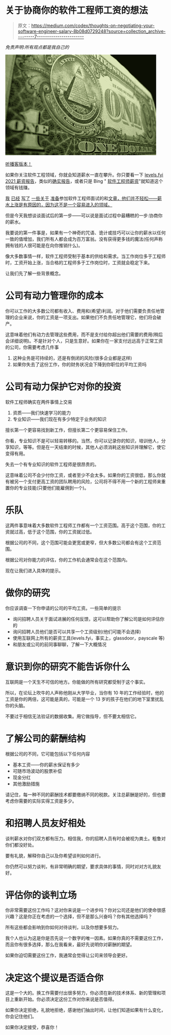 # 关于协商你的软件工程师工资的想法

> 原文：<https://medium.com/codex/thoughts-on-negotiating-your-software-engineer-salary-8b08d0729248?source=collection_archive---------7----------------------->

*免责声明:所有观点都是我自己的*

![](img/36358dfda23bf08c4973963669d666a7.png)

[听播客版本！](https://devblabs.podbean.com/e/negotiating-your-salary-as-a-software-engineer/)

如果你关注软件工程领域，你就会知道薪水一直在攀升。你只要看一下 [levels.fyi 2021 薪资报告](https://www.levels.fyi/2021/?ref=company_side_bar)，类似的[确实报告](https://www.indeed.com/career-advice/finding-a-job/highest-paying-software-engineering-jobs)，或者只是 Bing " [软件工程师薪资](https://www.bing.com/search?q=software+engineer+salary&PC=U316&FORM=CHROMN)"就知道这个领域有钱赚。

[我](https://rollingwebsphere.medium.com/yes-programming-challenges-in-interviews-are-hard-d6c2b08aad1f) [已经](https://rollingwebsphere.medium.com/prepping-for-a-behavioral-interview-as-a-software-engineer-ad9b50f9eeda) [写了](https://rollingwebsphere.medium.com/4-tips-to-prep-for-coding-challenges-2fd46a5e99c7) [一些关于](https://rollingwebsphere.medium.com/what-you-should-expect-from-your-interviewer-in-a-software-engineering-interview-6395b1e869ae) [准备](https://rollingwebsphere.medium.com/why-you-wind-up-doing-coding-puzzles-in-interviews-a60c740b61a4)参加软件工程师面试的和[文章，他们并不轻松——薪水上涨是有原因的，因为这不是一个容易进入的领域。](https://rollingwebsphere.medium.com/your-engineer-coworkers-have-to-go-through-the-same-interview-you-do-bcd8414b293b)

但是今天我想谈谈面试后的第一步——可以说是面试过程中最糟糕的一步:协商你的薪水。

我要说的第一件事是，如果有一个神奇的咒语、诡计或技巧可以让你的薪水以任何一致的值增加，我们所有人都会成为百万富翁。没有获得更多钱的魔法(任何声称拥有钱的人很可能是在向你推销什么)。

像大多数事情一样，软件工程师受制于基本的供给和需求。当工作岗位多于工程师时，工资开始上涨，当合格的工程师多于工作岗位时，工资就会稳定下来。

让我们先了解一些背景概念。

# 公司有动力管理你的成本

你可以工作的大多数公司都有收入、费用和(希望)利润。对于他们需要负责任地管理的企业来说，你的工资是一项支出。如果他们不负责任地管理它，他们将会破产。

这意味着他们有动力去管理这些费用，而不是支付给你超出他们需要的费用(稍后会详细说明)。不是针对个人，只是生意好。如果你在一家支付远远高于正常工资的公司，你需要考虑几件事

1.  这种业务是可持续的，还是有倒闭的风险(很多企业都是这样)
2.  如果你失去了这份工作，你的财务状况会下降到你职位的平均工资吗

# 公司有动力保护它对你的投资

软件工程师确实在两件事情上交易

1.  资质——我们快速学习的能力
2.  专业知识——我们现在有多少特定于业务的知识

擅长第一个更容易找到新工作，但擅长第二个更容易保住工作。

你看，专业知识不是可以轻易转移的。当然，你可以记录你的知识，培训他人，分享知识，等等。但是在一天结束的时候，其他人必须消耗这些知识并理解它，使它变得有用。

失去一个有专业知识的软件工程师是很昂贵的。

这意味着公司不会少付你工资，或者至少不会太多。如果你的工资很低，那么你就有被另一个支付更高工资的团队聘用的风险，公司将不得不用一个新的工程师来重置你的专业技能(只要他们能雇佣到一个)。

# 乐队

这两件事意味着大多数软件工程师工作都有一个工资范围。高于这个范围，你的工资就过高，低于这个范围，你的工资就过低。

根据公司的不同，这个范围可能会更宽或更窄，但大多数公司都会有这个工资范围。

根据公司对你能力的评估，你的工作机会通常会在这个范围内。

现在让我们进入具体的提示。

# 做你的研究

你应该调查一下你申请的公司的平均工资。一些简单的提示

*   询问招聘人员关于面试进展的任何反馈，这可以帮助你了解公司是如何评估你的
*   询问招聘人员他们是否可以共享一个工资级别(他们可能不会选择)
*   使用互联网上所有的薪资工具(levels.fyi，事实上，glassdoor，payscale 等)
*   和朋友或公司的前同事聊聊，了解一下大概情况

# 意识到你的研究不能告诉你什么

互联网是一个天生不可信的地方。你能做的所有研究都受制于这个事实。

所以，在论坛上吹牛的人声称他刚从大学毕业，当你有 10 年的工作经验时，他的工资是你的两倍，这可能是真的，可能是一个 13 岁的孩子在他们的地下室里扰乱你的头脑。

不要过于相信无法验证的数据收集。用它做指导，但不要太相信它。

# 了解公司的薪酬结构

根据公司的不同，它可能包括以下任何内容

*   基本工资——你的薪水保证有多少
*   可随市场波动的股票补偿
*   现金分红
*   其他激励措施

请记住，每一种不同的薪酬技术都要缴纳不同的税款。关注总薪酬是好的，但也要考虑你需要的实际实得工资是多少。

# 和招聘人员友好相处

谈判薪水对你们双方都有压力。相信我，你的招聘人员有时会被视为粪土。粗鲁对你们都没好处。

要有礼貌，解释你自己以及你希望谈判如何进行。

你仍然可以努力谈判，有非常明确的期望，要求具体的事情，同时对对方礼貌友好。

# 评估你的谈判立场

你非常需要这份工作吗？这对你来说是一个进步吗？你对公司还是他们的使命很感兴趣？这是你正在考虑的一个选择，但不是那么兴奋吗？你有其他选择吗？

所有这些都会影响到你如何对待谈判，以及你想要多努力。

我个人也认为这是你是否先说一个数字的唯一因素。如果你真的不需要这份工作，而且你有很多选择，那么在我看来，最好先说明你对薪酬的期望。

如果你迫切需要这份工作，我通常会觉得让公司来领导会更好。

# 决定这个提议是否适合你

这是一个大的。换工作需要付出很多努力，你必须在新的技术体系、新的管理和项目上重新开始。你必须决定这份工作对你来说是否值得。

如果你决定拒绝，礼貌地拒绝，感谢他们抽出时间，让他们知道如果有什么变化，你会记住他们。

如果你决定接受，恭喜你！